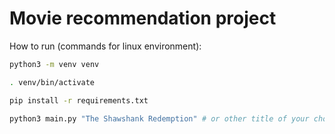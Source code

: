# Movie recommendation project

How to run (commands for linux environment):

```sh
python3 -m venv venv

. venv/bin/activate

pip install -r requirements.txt

python3 main.py "The Shawshank Redemption" # or other title of your choice
```
